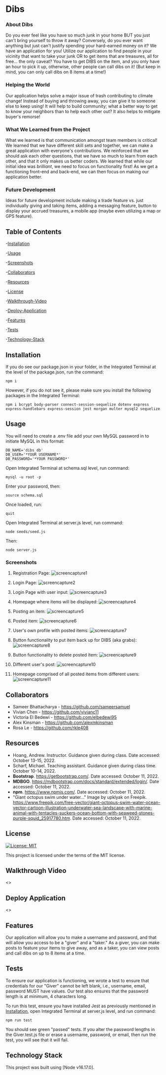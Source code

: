 # Dibs
### About Dibs
Do you ever feel like you have so much junk in your home BUT you just can't bring yourself to throw it away? Conversely, do you ever want anything but just can't justify spending your hard-earned money on it? We have an application for you! Utilize our application to find people in your vicinity that want to take your junk OR to get items that are treasures, all for free... the only caveat? You have to get DIBS on the item, and you only have an hour to pick it up, otherwise, other people can call dibs on it! (But keep in mind, you can only call dibs on 8 items at a time!)

### Helping the World
Our application helps solve a major issue of trash contributing to climate change! Instead of buying and throwing away, you can give it to someone else to keep using! It will help to build community; what a better way to get to know your neighbors than to help each other out? It also helps to mitigate buyer's remorse!

### What We Learned from the Project
What we learned is that communication amongst team members is critical! We learned that we have different skill sets and together, we can make a great application with everyone's contributions. We reinforced that we should ask each other questions, that we have so much to learn from each other, and that it only makes us better coders. We learned that while our initial idea was <i>brilliant</i>, we need to focus on functionality first! As we get a functioning front-end and back-end, we can then focus on making our application better.

### Future Development
Ideas for future development include making a trade feature vs. just individually giving and taking items, adding a messaging feature, button to display your accrued treasures, a mobile app (maybe even utilizing a map or GPS feature).

## Table of Contents

-[Installation](#installation)

-[Usage](#usage)

-[Screenshots](#screenshots)

-[Collaborators](#collaborators)

-[Resources](#resources)

-[License](#license)

-[Walkthrough-Video](#walkthrough-video)

-[Deploy-Application](#deploy-application)

-[Features](#features)

-[Tests](#tests)

-[Technology-Stack](#technology-stack)

## Installation

If you do see our package.json in your folder, in the Integrated Terminal at the level of the package.json, run the command:
````
npm i
````

However, if you do not see it, please make sure you install the following packages in the Integrated Terminal:

````
npm i bcrypt body-parser connect-session-sequelize dotenv express express-handlebars express-session jest morgan multer mysql2 sequelize
````
## Usage

You will need to create a .env file add your own MySQL password in to initiate MySQL in this format:
````
DB_NAME='dibs_db'
DB_USER='*YOUR USERNAME*'
DB_PASSWORD='*YOUR PASSWORD*'
````
Open Integrated Terminal at schema.sql level, run command:
````
mysql -u root -p
````
Enter your password, then:
````
source schema.sql
````
Once loaded, run:
````
quit
````

Open Integrated Terminal at server.js level, run command:
````
node seeds/seed.js
````
Then:
````
node server.js
````

### Screenshots

1) Registration Page:
![screencapture1](https://user-images.githubusercontent.com/108099192/196065709-b53d6cc1-9fbe-49f9-a34f-8df2e0cb1754.png)

2) Login Page:
![screencapture2](https://user-images.githubusercontent.com/108099192/196065712-e2c5e350-77ef-4af9-b028-c7299fbcf7d0.png)

3) Login Page with user input:
![screencapture3](https://user-images.githubusercontent.com/108099192/196065703-3615e945-e9c1-43ed-a00f-4e714d06147a.png)

4) Homepage where items will be displayed:
![screencapture4](https://user-images.githubusercontent.com/108099192/196065702-92fd0179-e9c5-402c-91d5-1ee3dd700c2c.png)

5) Posting an item:
![screencapture5](https://user-images.githubusercontent.com/108099192/196065715-1f446334-1b50-4bd8-88f6-24d8074e3824.png)

6) Posted item:
![screencapture6](https://user-images.githubusercontent.com/108099192/196065700-000807d5-2190-4129-bcef-6610c3765b5a.png)

7) User's own profile with posted items:
![screencapture7](https://user-images.githubusercontent.com/108099192/196065692-061b4b6c-fdcf-4234-87e4-4c81af71a485.png)

8) Button functionality to put item back up for DIBS (aka grabs):
![screencapture8](https://user-images.githubusercontent.com/108099192/196065717-e78208e5-1ac2-4a73-83c4-028c2ff01ca8.png)

9) Button functionality to delete posted item:
![screencapture9](https://user-images.githubusercontent.com/108099192/196065716-3ad34be7-72f8-4287-99da-e1fbca139be8.png)

10) Different user's post:
![screencapture10](https://user-images.githubusercontent.com/108099192/196066189-43369575-dacb-408d-bae0-b9afe9e2f82a.png)

11) Homepage comprised of all posted items from different users:
![screencapture11](https://user-images.githubusercontent.com/108099192/196066191-2ad09c0f-a720-4457-8407-02a19c176bb5.png)


## Collaborators

- Sameer Bhattacharya - <https://github.com/sameersamuel>
- Vivian Chen - <https://github.com/vivianc11>
- Victoria El Bedewi - <https://github.com/elbedewi95>
- Alex Kinsman - <https://github.com/alexmkinsman>
- Rosa Le - <https://github.com/rkle408>

## Resources

- Hoang, Andrew. Instructor. Guidance given during class. Date accessed: October 13-15, 2022.
- Scharf, Michael. Teaching assistant. Guidance given during class time. October 10-14, 2022.
- <b>Bootstrap</b>. <https://getbootstrap.com/>. Date accessed: October 11, 2022.
- <b>MDBGO</b>. <https://mdbootstrap.com/docs/standard/extended/login/>. Date accessed: October 11, 2022.
- <b>npm</b>. <https://www.npmjs.com/>. Date accessed: October 11, 2022.
- "Giant octopus swim under water..." Image by upklyak on Freepik. <https://www.freepik.com/free-vector/giant-octopus-swim-water-ocean-vector-cartoon-illustration-underwater-sea-landscape-with-marine-animal-with-tentacles-suckers-ocean-bottom-with-seaweed-stones-purple-squid_25917780.htm>. Date accessed: October 11, 2022.

## License

[![License: MIT](https://img.shields.io/badge/License-MIT-yellow.svg)](https://opensource.org/licenses/MIT)

This project is licensed under the terms of the MIT license.

## Walkthrough Video

<>

## Deploy Application

<>

## Features

Our application will allow you to make a username and password, and that will allow you access to be a "giver" and a "taker." As a giver, you can make posts to feature your items to give away, and as a taker, you can view posts and call dibs on up to 8 items at a time.

## Tests

To ensure our application is functioning, we wrote a test to ensure that credentials for our "Giver" cannot be left blank, i.e., username, email, password MUST have values. Our test also ensures that the password length is at minimum, 4 characters long.

To run this test, ensure you have installed Jest as previously mentioned in [Installation](#installation), open Integrated Terminal at server.js level, and run command:
````
npm run test
````

You should see green "passed" tests. If you alter the password lengths in the Giver.test.js file or erase a username, password, or email, then run the test, you will see that it will fail.

## Technology Stack

This project was built using [Node v16.17.0].
